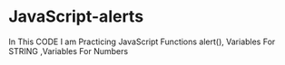 # JavaScript-alerts
In This CODE I am Practicing JavaScript Functions alert(), Variables For STRING ,Variables For Numbers
